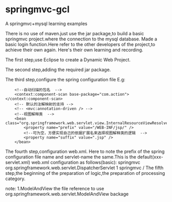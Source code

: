 # springmvc-gcl
A springmvc+mysql learning examples

There is no use of maven.just use the jar package,to build a basic springmvc project.where the connection to the mysql database.
Made a basic login function.Here refer to the other developers of the project,to achieve their own again.
Here's their own learning and recording.

The first step,use Eclipse to create a Dynamic Web Project.

The second step,adding the required jar package.

The third step,configure the spring configuration file
E.g:
    <beans xmlns="http://www.springframework.org/schema/beans"
    xmlns:xsi="http://www.w3.org/2001/XMLSchema-instance" xmlns:context="http://www.springframework.org/schema/context"
    xmlns:tx="http://www.springframework.org/schema/tx" xmlns:aop="http://www.springframework.org/schema/aop"
    xsi:schemaLocation="http://www.springframework.org/schema/beans
         http://www.springframework.org/schema/beans/spring-beans-4.0.xsd
         http://www.springframework.org/schema/context
         http://www.springframework.org/schema/context/spring-context-4.0.xsd
         http://www.springframework.org/schema/tx
         http://www.springframework.org/schema/tx/spring-tx-4.0.xsd
         http://www.springframework.org/schema/aop
         http://www.springframework.org/schema/aop/spring-aop-4.0.xsd">
        
        <!--自动扫描的包名  -->
        <context:component-scan base-package="com.action"></context:component-scan>
        <!-- 默认的注解映射的支持 -->
        <!-- <mvc:annotation-driven /> -->
        <!--视图解释类  -->
        <bean class="org.springframework.web.servlet.view.InternalResourceViewResolver">
        	<property name="prefix" value="/WEB-INF/jsp/" />
        	<!--可为空，方便实现自己的依据扩展名来选择视图解释类的逻辑  -->
        	<property name="suffix" value=".jsp" />
        </bean>
</beans>

The fourth step,configuration web.xml.
Here to note the prefix of the spring configuration file name and servlet-name the same.This is the default(xxx-servlet.xml)
web.xml configuration as follows(basic):
	<servlet>
		<servlet-name>springmvc</servlet-name>
		<servlet-class>org.springframework.web.servlet.DispatcherServlet</servlet-class>
		<load-on-startup>1</load-on-startup>
	</servlet>
	<servlet-mapping>
		<servlet-name>springmvc</servlet-name>
		<url-pattern>/</url-pattern>
	</servlet-mapping>
The fifth step,the beginning of the preparation of logic,the preparation of processing category.

note:
1.ModelAndView the file reference to use org.springframework.web.servlet.ModelAndView backage


